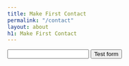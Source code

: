 ```yaml
---
title: Make First Contact
permalink: "/contact"
layout: about
h1: Make First Contact
---
```


<form action="https://getsimpleform.com/messages?form_api_token=<form_api_token>" method="post">

  <!-- the redirect_to is optional, the form will redirect to the referrer on submission -->
  <input type='hidden' name='redirect_to' value='{{ site.github.url }}/contact/contact-made.html' />

  <!-- all your input fields here.... -->
  <input type='text' name='test' />

  <input type='submit' value='Test form' />
</form>
